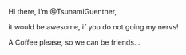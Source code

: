 Hi there, I’m @TsunamiGuenther,

it would be awesome, if you do not going my nervs! 

A Coffee please, so we can be friends...


<!---
TsunamiGuenther/TsunamiGuenther is a ✨ special ✨ repository because its `README.md` (this file) appears on your GitHub profile.
You can click the Preview link to take a look at your changes.
--->
